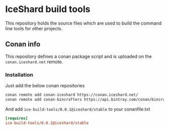 # IceShard build tools

This repository holds the source files which are used to build the command line tools for other projects.

## Conan info

This repository defines a conan package script and is uploaded on the `conan.iceshard.net` remote.

### Installation

Just add the below conan repositories

```bash
conan remote add conan-iceshard https://conan.iceshard.net/
conan remote add conan-bincrafters https://api.bintray.com/conan/bincrafters/public-conan
```

And add `ice-build-tools/0.0.1@iceshard/stable` to your conanfile.txt

```ini
[requires]
ice-build-tools/0.0.1@iceshard/stable
```
